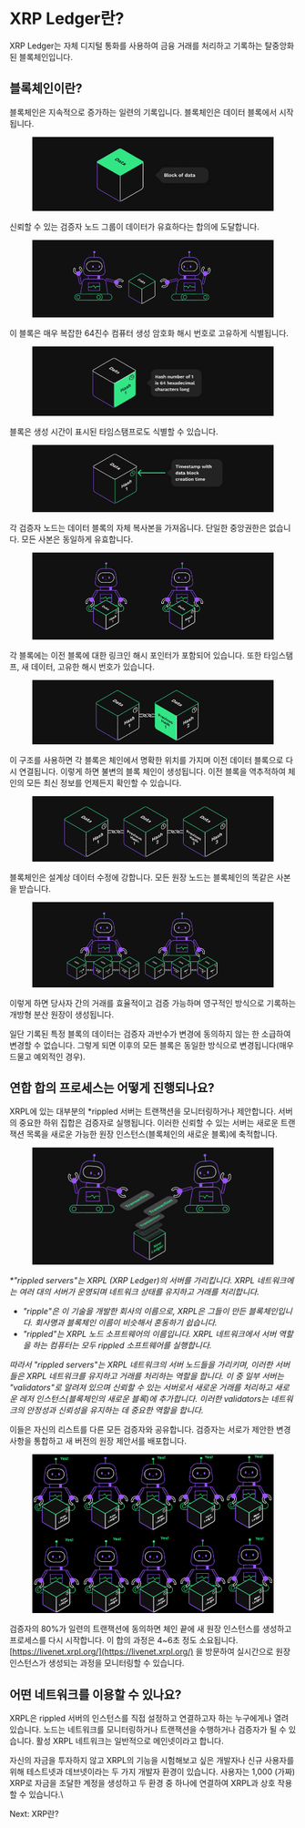 # XRP Ledger란?



XRP Ledger는 자체 디지털 통화를 사용하여 금융 거래를 처리하고 기록하는 탈중앙화된 블록체인입니다.

## 블록체인이란?

블록체인은 지속적으로 증가하는 일련의 기록입니다. 블록체인은 데이터 블록에서 시작됩니다.

<figure><img src="../.gitbook/assets/image (3) (1).png" alt=""><figcaption></figcaption></figure>

신뢰할 수 있는 검증자 노드 그룹이 데이터가 유효하다는 합의에 도달합니다.

<figure><img src="../.gitbook/assets/image (4).png" alt=""><figcaption></figcaption></figure>

이 블록은 매우 복잡한 64진수 컴퓨터 생성 암호화 해시 번호로 고유하게 식별됩니다.

<figure><img src="../.gitbook/assets/image (5).png" alt=""><figcaption></figcaption></figure>

블록은 생성 시간이 표시된 타임스탬프로도 식별할 수 있습니다.

<figure><img src="../.gitbook/assets/image (6).png" alt=""><figcaption></figcaption></figure>

각 검증자 노드는 데이터 블록의 자체 복사본을 가져옵니다. 단일한 중앙권한은 없습니다. 모든 사본은 동일하게 유효합니다.

<figure><img src="../.gitbook/assets/image (8).png" alt=""><figcaption></figcaption></figure>

각 블록에는 이전 블록에 대한 링크인 해시 포인터가 포함되어 있습니다. 또한 타임스탬프, 새 데이터, 고유한 해시 번호가 있습니다.

<figure><img src="../.gitbook/assets/image (9).png" alt=""><figcaption></figcaption></figure>

이 구조를 사용하면 각 블록은 체인에서 명확한 위치를 가지며 이전 데이터 블록으로 다시 연결됩니다. 이렇게 하면 불변의 블록 체인이 생성됩니다. 이전 블록을 역추적하여 체인의 모든 최신 정보를 언제든지 확인할 수 있습니다.

<figure><img src="../.gitbook/assets/image (10).png" alt=""><figcaption></figcaption></figure>

블록체인은 설계상 데이터 수정에 강합니다. 모든 원장 노드는 블록체인의 똑같은 사본을 받습니다.

<figure><img src="../.gitbook/assets/image (11).png" alt=""><figcaption></figcaption></figure>

이렇게 하면 당사자 간의 거래를 효율적이고 검증 가능하며 영구적인 방식으로 기록하는 개방형 분산 원장이 생성됩니다.

일단 기록된 특정 블록의 데이터는 검증자 과반수가 변경에 동의하지 않는 한 소급하여 변경할 수 없습니다. 그렇게 되면 이후의 모든 블록은 동일한 방식으로 변경됩니다(매우 드물고 예외적인 경우).



## 연합 합의 프로세스는 어떻게 진행되나요? <a href="#how-does-the-federated-consensus-process-work" id="how-does-the-federated-consensus-process-work"></a>

XRPL에 있는 대부분의 \*rippled 서버는 트랜잭션을 모니터링하거나 제안합니다. 서버의 중요한 하위 집합은 검증자로 실행됩니다. 이러한 신뢰할 수 있는 서버는 새로운 트랜잭션 목록을 새로운 가능한 원장 인스턴스(블록체인의 새로운 블록)에 축적합니다.

<figure><img src="../.gitbook/assets/image (12).png" alt=""><figcaption></figcaption></figure>

_\*"rippled servers"는 XRPL (XRP Ledger)의 서버를 가리킵니다. XRPL 네트워크에는 여러 대의 서버가 운영되며 네트워크 상태를 유지하고 거래를 처리합니다._

* _"ripple"은 이 기술을 개발한 회사의 이름으로, XRPL은 그들이 만든 블록체인입니다. 회사명과 블록체인 이름이 비슷해서 혼동하기 쉽습니다._
* _"rippled"는 XRPL 노드 소프트웨어의 이름입니다. XRPL 네트워크에서 서버 역할을 하는 컴퓨터는 모두 rippled 소프트웨어를 실행합니다._

_따라서 "rippled servers"는 XRPL 네트워크의 서버 노드들을 가리키며, 이러한 서버들은 XRPL 네트워크를 유지하고 거래를 처리하는 역할을 합니다. 이 중 일부 서버는 "validators"로 알려져 있으며 신뢰할 수 있는 서버로서 새로운 거래를 처리하고 새로운 레저 인스턴스(블록체인의 새로운 블록)에 추가합니다. 이러한 validators는 네트워크의 안정성과 신뢰성을 유지하는 데 중요한 역할을 합니다._



이들은 자신의 리스트를 다른 모든 검증자와 공유합니다. 검증자는 서로가 제안한 변경 사항을 통합하고 새 버전의 원장 제안서를 배포합니다.

<figure><img src="../.gitbook/assets/image (14).png" alt=""><figcaption></figcaption></figure>

검증자의 80%가 일련의 트랜잭션에 동의하면 체인 끝에 새 원장 인스턴스를 생성하고 프로세스를 다시 시작합니다. 이 합의 과정은 4\~6초 정도 소요됩니다. [https://livenet.xrpl.org/](https://livenet.xrpl.org/) 을 방문하여 실시간으로 원장 인스턴스가 생성되는 과정을 모니터링할 수 있습니다.

## 어떤 네트워크를 이용할 수 있나요?

XRPL은 rippled 서버의 인스턴스를 직접 설정하고 연결하고자 하는 누구에게나 열려 있습니다. 노드는 네트워크를 모니터링하거나 트랜잭션을 수행하거나 검증자가 될 수 있습니다. 활성 XRPL 네트워크는 일반적으로 메인넷이라고 합니다.

자신의 자금을 투자하지 않고 XRPL의 기능을 시험해보고 싶은 개발자나 신규 사용자를 위해 테스트넷과 데브넷이라는 두 가지 개발자 환경이 있습니다. 사용자는 1,000 (가짜) XRP로 자금을 조달한 계정을 생성하고 두 환경 중 하나에 연결하여 XRPL과 상호 작용할 수 있습니다.\


Next: XRP란?





